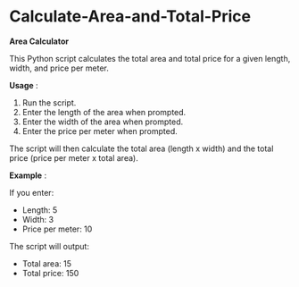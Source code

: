 # **Calculate-Area-and-Total-Price**

**Area Calculator**

This Python script calculates the total area and total price for a given length, width, and price per meter.

**Usage** :

1. Run the script.
2. Enter the length of the area when prompted.
3. Enter the width of the area when prompted.
4. Enter the price per meter when prompted.

The script will then calculate the total area (length x width) and the total price (price per meter x total area).

**Example** :

If you enter:
- Length: 5
- Width: 3
- Price per meter: 10

The script will output:
- Total area: 15
- Total price: 150
